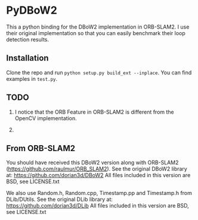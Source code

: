 # PyDBoW2

This a python binding for the DBoW2 implementation in ORB-SLAM2. I use their original implementation so that you can easily benchmark their loop detection results. 

## Installation

Clone the repo and run `python setup.py build_ext --inplace`. You can find examples in `test.py`.

## TODO

1. I notice that the ORB Feature in ORB-SLAM2 is different from the OpenCV implementation.

2. 

## From ORB-SLAM2

You should have received this DBoW2 version along with ORB-SLAM2 (https://github.com/raulmur/ORB_SLAM2).
See the original DBoW2 library at: https://github.com/dorian3d/DBoW2
All files included in this version are BSD, see LICENSE.txt

We also use Random.h, Random.cpp, Timestamp.pp and Timestamp.h from DLib/DUtils.
See the original DLib library at: https://github.com/dorian3d/DLib
All files included in this version are BSD, see LICENSE.txt
